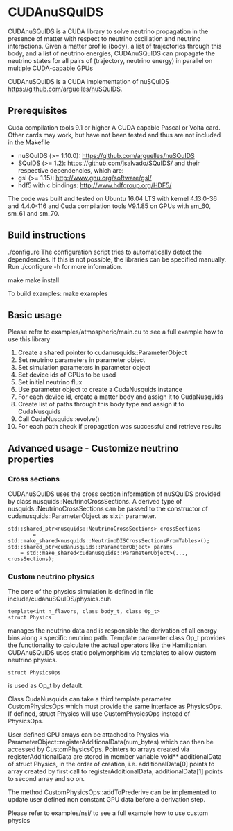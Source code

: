 
# CUDAnuSQuIDS

CUDAnuSQuIDS is a CUDA library to solve neutrino propagation in the presence of matter
with respect to neutrino oscillation and neutrino interactions.
Given a matter profile (body), a list of trajectories through this body, and a list of neutrino energies,
CUDAnuSQuIDS can propagate the neutrino states for all pairs of (trajectory, neutrino energy) in parallel
on multiple CUDA-capable GPUs

CUDAnuSQuIDS is a CUDA implementation of nuSQuIDS https://github.com/arguelles/nuSQuIDS.


## Prerequisites
Cuda compilation tools 9.1 or higher
A CUDA capable Pascal or Volta card. Other cards may work, but have not been tested and thus are not included in the Makefile

* nuSQuIDS (>= 1.10.0): https://github.com/arguelles/nuSQuIDS
* SQuIDS (>= 1.2): https://github.com/jsalvado/SQuIDS/
and their respective dependencies, which are:
* gsl (>= 1.15): http://www.gnu.org/software/gsl/
* hdf5 with c bindings: http://www.hdfgroup.org/HDF5/


The code was built and tested on Ubuntu 16.04 LTS with kernel 4.13.0-36 and 4.4.0-116 and Cuda compilation tools V9.1.85 on GPUs with sm_60, sm_61 and sm_70.

## Build instructions
./configure
The configuration script tries to automatically detect the dependencies.
If this is not possible, the libraries can be specified manually.
Run ./configure -h for more information.

make
make install

To build examples:
make examples

## Basic usage
Please refer to examples/atmospheric/main.cu to see a full example how to use this library


1. Create a shared pointer to cudanusquids::ParameterObject
2. Set neutrino parameters in parameter object
3. Set simulation parameters in parameter object
4. Set device ids of GPUs to be used
5. Set initial neutrino flux
6. Use parameter object to create a CudaNusquids instance
7. For each device id, create a matter body and assign it to CudaNusquids
8. Create list of paths through this body type and assign it to CudaNusquids
9. Call CudaNusquids::evolve()
10. For each path check if propagation was successful and retrieve results


## Advanced usage - Customize neutrino properties

### Cross sections
CUDAnuSQuIDS uses the cross section information of nuSQuIDS provided by class nusquids::NeutrinoCrossSections.
A derived type of nusquids::NeutrinoCrossSections can be passed to the constructor of cudanusquids::ParameterObject as sixth parameter.

```
std::shared_ptr<nusquids::NeutrinoCrossSections> crossSections
        = std::make_shared<nusquids::NeutrinoDISCrossSectionsFromTables>();
std::shared_ptr<cudanusquids::ParameterObject> params
    = std::make_shared<cudanusquids::ParameterObject>(..., crossSections);
```

### Custom neutrino physics

The core of the physics simulation is defined in file include/cudanuSQuIDS/physics.cuh

    template<int n_flavors, class body_t, class Op_t>
    struct Physics

manages the neutrino data and is responsible the derivation of all energy bins along a specific neutrino path.
Template parameter class Op_t provides the functionality to calculate the actual operators like the Hamiltonian.
CUDAnuSQuIDS uses static polymorphism via templates to allow custom neutrino physics.

    struct PhysicsOps

is used as Op_t by default.

Class CudaNusquids can take a third template parameter CustomPhysicsOps which must provide the same interface as PhysicsOps.
If defined, struct Physics will use CustomPhysicsOps instead of PhysicsOps.

User defined GPU arrays can be attached to Physics via ParameterObject::registerAdditionalData(num_bytes) which can then be accessed by CustomPhysicsOps.
Pointers to arrays created via registerAdditionalData are stored in member variable void** additionalData of struct Physics, in the order of creation,
i.e. additionalData[0] points to array created by first call to registerAdditionalData, additionalData[1] points to second array and so on.

The method CustomPhysicsOps::addToPrederive can be implemented to update user defined non constant GPU data before a derivation step.

Please refer to examples/nsi/ to see a full example how to use custom physics
